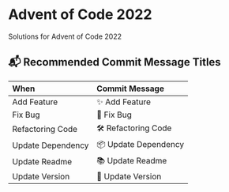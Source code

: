 

# Advent of Code 2022 

Solutions for Advent of Code 2022


## 📬 Recommended Commit Message Titles

| When               | Commit Message       |
|:-------------------|:---------------------|
| Add Feature        | ✨ Add Feature        |
| Fix Bug            | 🐞 Fix Bug           |
| Refactoring Code   | 🛠 Refactoring Code  |
| Update Dependency  | 📦 Update Dependency |
| Update Readme      | 📚 Update Readme     |
| Update Version     | 🌼 Update Version    |
